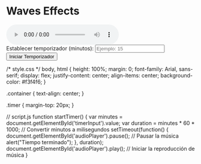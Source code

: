 <!DOCTYPE html>
<html lang="es">
<head>
<meta charset="UTF-8">
<title>Waves Effects</title>
<link rel="stylesheet" href="style.css">
</head>
<body>
<div class="container">
    <h1>Waves Effects</h1>
    <audio id="audioPlayer" controls>
        <source src=<source src="simply-meditation-series-11hz-alpha-binaural-waves-for-relaxed-focus-8028.mp3" type="audio/mp3">
        Tu navegador no soporta el elemento de audio.
    </audio>
    <div class="timer">
        <label for="timerInput">Establecer temporizador (minutos):</label>
        <input type="number" id="timerInput" min="30" placeholder="Ejemplo: 15">
        <button onclick="startTimer()">Iniciar Temporizador</button>
    </div>
</div>
<script src="script.js"></script>
</body>
</html>

/* style.css */
body, html {
    height: 100%;
    margin: 0;
    font-family: Arial, sans-serif;
    display: flex;
    justify-content: center;
    align-items: center;
    background-color: #f3f4f6;
}

.container {
    text-align: center;
}

.timer {
    margin-top: 20px;
}


// script.js
function startTimer() {
    var minutes = document.getElementById('timerInput').value;
    var duration = minutes * 60 * 1000; // Convertir minutos a milisegundos
    setTimeout(function() {
        document.getElementById('audioPlayer').pause(); // Pausar la música
        alert("Tiempo terminado");
    }, duration);
    document.getElementById('audioPlayer').play(); // Iniciar la reproducción de música
}

